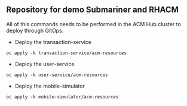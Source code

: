 ## Repository for demo Submariner and RHACM

All of this commands needs to be performed in the ACM Hub cluster to deploy through GitOps.

* Deploy the transaction-service

```
oc apply -k transaction-service/acm-resources
```
* Deploy the user-service

```
oc apply -k user-service/acm-resources
```
* Deploy the mobile-simulator

```
oc apply -k mobile-simulator/acm-resources
```
